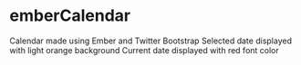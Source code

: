 emberCalendar
=============

Calendar made using Ember and Twitter Bootstrap
Selected date displayed with light orange background
Current date displayed with red font color


